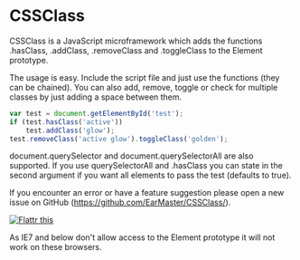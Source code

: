 # CSSClass
CSSClass is a JavaScript microframework which adds the functions .hasClass, .addClass, .removeClass and .toggleClass to the Element prototype.

The usage is easy. Include the script file and just use the functions (they can be chained). You can also add, remove, toggle or check for multiple classes by just adding a space between them.

```javascript
var test = document.getElementById('test');
if (test.hasClass('active'))
	test.addClass('glow');
test.removeClass('active glow').toggleClass('golden');
```

document.querySelector and document.querySelectorAll are also supported. If you use querySelectorAll and .hasClass you can state in the second argument if you want all elements to pass the test (defaults to true).

If you encounter an error or have a feature suggestion please open a new issue on GitHub (https://github.com/EarMaster/CSSClass/).

<a href="http://flattr.com/thing/1097666/CSSClass">
<img src="http://api.flattr.com/button/flattr-badge-large.png" alt="Flattr this" title="Flattr this" border="0" /></a>

As IE7 and below don't allow access to the Element prototype it will not work on these browsers.